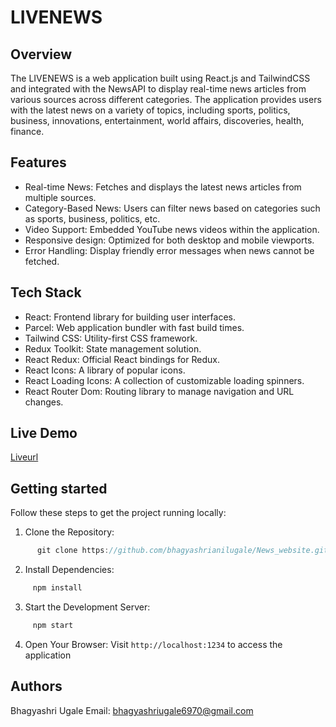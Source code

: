 # LIVENEWS

## Overview
The LIVENEWS is a web application built using React.js and TailwindCSS and integrated with the NewsAPI to display real-time news articles from various sources across different categories. The application provides users with the latest news on a variety of topics, including sports, politics, business, innovations, entertainment, world affairs, discoveries, health, finance.

## Features
- Real-time News: Fetches and displays the latest news articles from multiple sources.
- Category-Based News: Users can filter news based on categories such as sports, business, politics, etc.
- Video Support: Embedded YouTube news videos within the application.
- Responsive design: Optimized for both desktop and mobile viewports.
- Error Handling: Display friendly error messages when news cannot be fetched.


## Tech Stack
- React: Frontend library for building user interfaces.
- Parcel: Web application bundler with fast build times.
- Tailwind CSS: Utility-first CSS framework.
- Redux Toolkit: State management solution.
- React Redux: Official React bindings for Redux.
- React Icons: A library of popular icons.
- React Loading Icons: A collection of customizable loading spinners.
- React Router Dom: Routing library to manage navigation and URL changes.

## Live Demo
 
 [Liveurl](https://livenewswebsite2024.netlify.app/)


## Getting started 
Follow these steps to get the project running locally:

1. Clone the Repository:

 ``` javascript
       git clone https://github.com/bhagyashrianilugale/News_website.git 
 ```
2. Install Dependencies:

 ```javascript
      npm install
 ``` 
3. Start the Development Server:
 
 ```javascript
      npm start
 ``` 

4. Open Your Browser: Visit
    `http://localhost:1234` to access the application

## Authors
Bhagyashri Ugale
Email: bhagyashriugale6970@gmail.com
   
